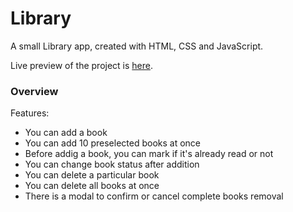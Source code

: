 # Library
A small Library app, created with HTML, CSS and JavaScript.

Live preview of the project is [here](https://kevingarciamartin.github.io/library/).

### Overview
Features:
  - You can add a book
  - You can add 10 preselected books at once
  - Before addig a book, you can mark if it's already read or not
  - You can change book status after addition
  - You can delete a particular book
  - You can delete all books at once
  - There is a modal to confirm or cancel complete books removal
